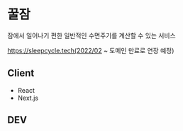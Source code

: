 # 꿀잠 

잠에서 일어나기 편한 일반적인 수면주기를 계산할 수 있는 서비스

https://sleepcycle.tech(2022/02 ~ 도메인 만료로 연장 예정)

## Client

* React
* Next.js 


## DEV 
